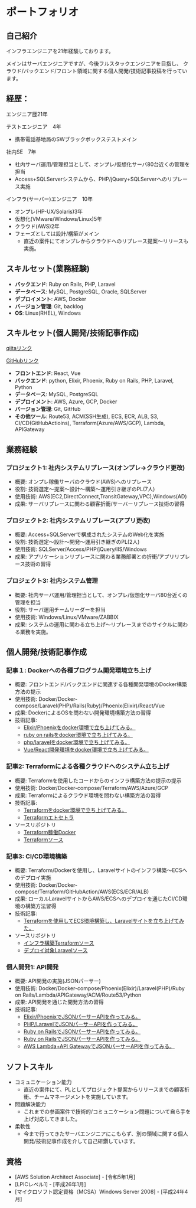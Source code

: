 # ポートフォリオ

## 自己紹介

インフラエンジニアを21年経験しております。

メインはサーバエンジニアですが、今後フルスタックエンジニアを目指し、
クラウド/バックエンド/フロント領域に関する個人開発/技術記事投稿を行っています。

## 経歴：

エンジニア歴21年

テストエンジニア　4年
* 携帯電話基地局のSWブラックボックステストメイン

社内SE　7年
* 社内サーバ運用/管理担当として、オンプレ/仮想化サーバ80台近くの管理を担当
* Access+SQLServerシステムから、PHP/jQuery+SQLServerへのリプレース実施

インフラ(サーバー)エンジニア　10年
* オンプレ(HP-UX/Solaris)3年
* 仮想化(VMware/Windows/Linux)5年
* クラウド(AWS)2年
* フェーズとしては設計/構築がメイン
  - 直近の案件にてオンプレからクラウドへのリプレース提案〜リリースも実施。

## スキルセット(業務経験)

* **バックエンド**: Ruby on Rails, PHP, Laravel
* **データベース**: MySQL, PostgreSQL, Oracle, SQLServer
* **デプロイメント**: AWS, Docker
* **バージョン管理**: Git, backlog
* **OS**: Linux(RHEL), Windows

## スキルセット(個人開発/技術記事作成)

[qiitaリンク](https://qiita.com/naritomo08/)

[GitHubリンク](https://github.com/naritomo08/)

* **フロントエンド**: React, Vue
* **バックエンド**: python, Elixir, Phoenix, Ruby on Rails, PHP, Laravel, Python
* **データベース**: MySQL, PostgreSQL
* **デプロイメント**: AWS, Azure, GCP, Docker
* **バージョン管理**: Git, GitHub
* **その他ツール**: Route53, ACM(SSH生成), ECS, ECR, ALB, S3, CI/CD(GitHubActioins), Terraform(Azure/AWS/GCP), Lambda, APIGateway

## 業務経験

### プロジェクト1: 社内システムリプレース(オンプレ→クラウド更改)
- 概要: オンプレ稼働サーバのクラウド(AWS)へのリプレース
- 役割: 技術選定〜提案〜設計〜構築〜運用引き継ぎのPL(7人)
- 使用技術: AWS(EC2,DirectConnect,TransitGateway,VPC),Windows(AD)
- 成果: サーバリプレースに関わる顧客折衝/サーバーリプレース技術の習得

### プロジェクト2: 社内システムリプレース(アプリ更改)
- 概要: Access+SQLServerで構成されたシステムのWeb化を実施
- 役割: 技術選定〜設計〜開発〜運用引き継ぎのPL(2人)
- 使用技術: SQLServer/Access/PHP/jQuery/IIS/Windows
- 成果: アプリケーションリプレースに関わる業務部署との折衝/アプリリプレース技術の習得

### プロジェクト3: 社内システム管理
- 概要: 社内サーバ運用/管理担当として、オンプレ/仮想化サーバ80台近くの管理を担当
- 役割: サーバ運用チームリーダーを担当
- 使用技術: Windows/Linux/VMware/ZABBIX
- 成果: システムの運用に関わる立ち上げ〜リプレースまでのサイクルに関わる業務を実施。

## 個人開発/技術記事作成

### 記事１: Dockerへの各種プログラム開発環境立ち上げ
* 概要: フロントエンド/バックエンドに関連する各種開発環境のDocker構築方法の提示
* 使用技術: Docker/Docker-compose/Laravel(PHP)/Rails(Ruby)/Phoenix(Elixir)/React/Vue
* 成果: DockerによるOSを問わない開発環境構築方法の習得
* 技術記事: 
  - [Elixir/Phoenixをdocker環境で立ち上げてみる。](https://qiita.com/naritomo08/items/fecf4ace7b9ca9078102)
  - [ruby on railsをdocker環境で立ち上げてみる。](https://qiita.com/naritomo08/items/b39d4ee6987fb052ca79)
  - [php/laravelをdocker環境で立ち上げてみる。](https://qiita.com/naritomo08/items/a66f4647c13a6c4a920e)
  - [Vue/React開発環境をdocker環境で立ち上げてみる。](https://qiita.com/naritomo08/items/f57165958d258b6f5c17)

### 記事2: Terraformによる各種クラウドへのシステム立ち上げ
* 概要: Terraformを使用したコードからのインフラ構築方法の提示の提示
* 使用技術: Docker/Docker-compose/Terraform/AWS/Azure/GCP
* 成果: Terraformによるクラウド環境を問わない構築方法の習得
* 技術記事: 
  - [Terraformをdocker環境で立ち上げてみる。](https://qiita.com/naritomo08/items/7e5a9d1b7eaf18dc0060)
  - [Terraformエトセトラ](https://qiita.com/naritomo08/items/0765649b6e79ded5ef09)
* ソースリポジトリ
  - [Terraform稼働Docker](https://github.com/naritomo08/terraform_docker_public)
  - [Terraformソース](https://github.com/naritomo08/terraform_source_public)

### 記事3: CI/CD環境構築
* 概要: Terraform/Dockerを使用し、Laravelサイトのインフラ構築〜ECSへのデプロイ実施
* 使用技術: Docker/Docker-compose/Terraform/GitHubAction/AWS(ECS/ECR/ALB)
* 成果: ローカルLaravelサイトからAWS/ECSへのデプロイを通じたCI/CD環境の構築方法習得
* 技術記事: 
  - [Terraformを使用してECS環境構築し、Laravelサイトを立ち上げてみた。](https://qiita.com/naritomo08/items/6e38955145d80c1435bd)
* ソースリポジトリ
  - [インフラ構築Terraformソース](https://github.com/naritomo08/laravel-fargate-infra-public)
  - [デプロイ対象Laravelソース](https://github.com/naritomo08/laravel-fargate-app-public)

### 個人開発1: API開発
* 概要: API開発の実施(JSONパーサー)
* 使用技術: Docker/Docker-compose/Phoenix(Elixir)/Laravel(PHP)/Ruby on Rails/Lambda/APIGateway/ACM/Route53/Python
* 成果: API開発を通じた開発方法の習得
* 技術記事: 
  - [Elixir/PhoenixでJSONパーサーAPIを作ってみる。](https://qiita.com/naritomo08/items/e45f5e97f44fcc6426a6)
  - [PHP/LaravelでJSONパーサーAPIを作ってみる。](https://qiita.com/naritomo08/items/d495f3d8b1dc5680aa2e)
  - [Ruby on RailsでJSONパーサーAPIを作ってみる。](https://qiita.com/naritomo08/items/2abd4ff6d0535aa87200)
  - [Ruby on RailsでJSONパーサーAPIを作ってみる。](https://qiita.com/naritomo08/items/2abd4ff6d0535aa87200)
  - [AWS Lambda+API GatewayでJSONパーサーAPIを作ってみる。](https://qiita.com/naritomo08/items/e60b08b014c723a1435f)

## ソフトスキル

* コミュニケーション能力
  - 直近の案件にて、PLとしてプロジェクト提案からリリースまでの顧客折衝、チームマネージメントを実施しています。
* 問題解決能力
  - これまでの参画案件で技術的/コミュニケーション問題について自ら手を上げ対応してきました。
* 柔軟性
  - 今まで行ってきたサーバエンジニアにこもらず、別の領域に関する個人開発/技術記事作成を介して自己研鑽しています。

## 資格
 
* [AWS Solution Architect Associate] - [令和5年1月]
* [LPICレベル1] - [平成26年1月]
* [マイクロソフト認定資格（MCSA）Windows Server 2008] - [平成24年4月]
